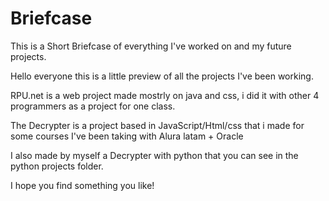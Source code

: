 # Briefcase
This is a Short Briefcase of everything I've worked on and my future projects.

Hello everyone this is a little preview of all the projects I've been working.

RPU.net is a web project made mostrly on java and css, i did it with other 4 programmers as a project for one class.

The Decrypter is a project based in JavaScript/Html/css that i made for some courses I've been taking with Alura latam + Oracle

I also made by myself a Decrypter with python that you can see in the python projects folder.

I hope you find something you like!
